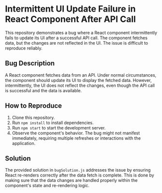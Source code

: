 # Intermittent UI Update Failure in React Component After API Call

This repository demonstrates a bug where a React component intermittently fails to update its UI after a successful API call. The component fetches data, but the changes are not reflected in the UI. The issue is difficult to reproduce reliably.

## Bug Description

A React component fetches data from an API.  Under normal circumstances, the component should update its UI to display the fetched data. However, intermittently, the UI does not reflect the changes, even though the API call is successful and the data is available.

## How to Reproduce

1. Clone this repository.
2. Run `npm install` to install dependencies.
3. Run `npm start` to start the development server.
4. Observe the component's behavior. The bug might not manifest immediately, requiring multiple refreshes or interactions with the application.

## Solution

The provided solution in `bugSolution.js` addresses the issue by ensuring React re-renders correctly after the data fetch is complete. This is done by making sure that the data changes are handled properly within the component's state and re-rendering logic.
